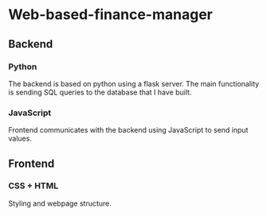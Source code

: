 # Web-based-finance-manager
## Backend
### Python
The backend is based on python using a flask server. The main functionality is sending SQL queries to the database that I have built.
### JavaScript
Frontend communicates with the backend using JavaScript to send input values.
## Frontend
### CSS + HTML
Styling and webpage structure.
